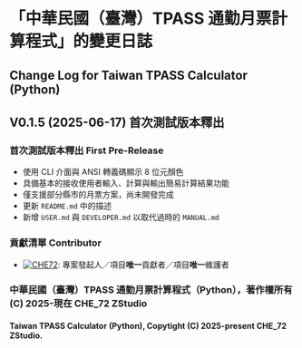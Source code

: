 # 「中華民國（臺灣）TPASS 通勤月票計算程式」的變更日誌
## Change Log for Taiwan TPASS Calculator (Python)

## V0.1.5 (2025-06-17) 首次測試版本釋出
### 首次測試版本釋出 First Pre-Release
- 使用 CLI 介面與 ANSI 轉義碼顯示 8 位元顏色
- 具備基本的接收使用者輸入、計算與輸出簡易計算結果功能
- 僅支援部分縣市的月票方案，尚未開發完成
- 更新 `README.md` 中的描述
- 新增 `USER.md` 與 `DEVELOPER.md` 以取代過時的 `MANUAL.md`
### 貢獻清單 Contributor
- [![CHE72](https://img.shields.io/badge/CHE72-181717.svg?logo=github&logoColor=white)](https://github.com/CHE72): 專案發起人／項目**唯一**貢獻者／項目**唯一**維護者  

### 中華民國（臺灣）TPASS 通勤月票計算程式（Python），著作權所有 (C) 2025-現在 CHE_72 ZStudio  
#### Taiwan TPASS Calculator (Python), Copytight (C) 2025-present CHE_72 ZStudio.  